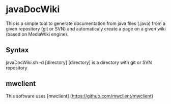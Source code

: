 javaDocWiki
===========
This is a simple tool to generate documentation from java files
(.java) from a given repository (git or SVN) and automaticaly create a
page on a given wiki (based on MediaWiki engine).

Syntax
------
javaDocWiki.sh -d [directory]
	    [directory] is a directory with git or SVN repository

mwclient
--------
This software uses [mwclient] (https://github.com/mwclient/mwclient)
